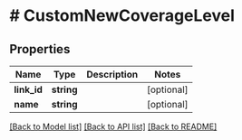 # # CustomNewCoverageLevel

## Properties

Name | Type | Description | Notes
------------ | ------------- | ------------- | -------------
**link_id** | **string** |  | [optional]
**name** | **string** |  | [optional]

[[Back to Model list]](../../README.md#models) [[Back to API list]](../../README.md#endpoints) [[Back to README]](../../README.md)

